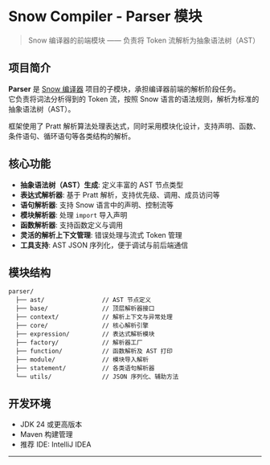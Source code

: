 # Snow Compiler - Parser 模块

> Snow 编译器的前端模块 —— 负责将 Token 流解析为抽象语法树（AST）

## 项目简介

**Parser** 是 [Snow 编译器]() 项目的子模块，承担编译器前端的解析阶段任务。  
它负责将词法分析得到的 Token 流，按照 Snow 语言的语法规则，解析为标准的抽象语法树（AST）。

框架使用了 Pratt 解析算法处理表达式，同时采用模块化设计，支持声明、函数、条件语句、循环语句等各类结构的解析。

## 核心功能

- **抽象语法树（AST）生成**: 定义丰富的 AST 节点类型
- **表达式解析器**: 基于 Pratt 解析，支持优先级、调用、成员访问等
- **语句解析器**: 支持 Snow 语言中的声明、控制流等
- **模块解析器**: 处理 `import` 导入声明
- **函数解析器**: 支持函数定义与调用
- **灵活的解析上下文管理**: 错误处理与流式 Token 管理
- **工具支持**: AST JSON 序列化，便于调试与前后端通信

## 模块结构

```
parser/
  ├── ast/                // AST 节点定义
  ├── base/               // 顶层解析器接口
  ├── context/            // 解析上下文与异常处理
  ├── core/               // 核心解析引擎
  ├── expression/         // 表达式解析模块
  ├── factory/            // 解析器工厂
  ├── function/           // 函数解析及 AST 打印
  ├── module/             // 模块导入解析
  ├── statement/          // 各类语句解析器
  └── utils/              // JSON 序列化、辅助方法
```

## 开发环境

* JDK 24 或更高版本
* Maven 构建管理
* 推荐 IDE: IntelliJ IDEA

---

